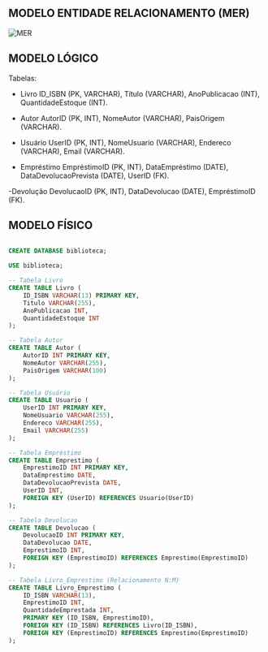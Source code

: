## MODELO ENTIDADE RELACIONAMENTO (MER)
![MER](link)

## MODELO LÓGICO
Tabelas:

  - Livro
ID_ISBN (PK, VARCHAR), Título (VARCHAR), AnoPublicacao (INT), QuantidadeEstoque (INT).

  - Autor
AutorID (PK, INT), NomeAutor (VARCHAR), PaisOrigem (VARCHAR).

  - Usuário
UserID (PK, INT), NomeUsuario (VARCHAR), Endereco (VARCHAR), Email (VARCHAR).

  - Empréstimo
EmpréstimoID (PK, INT), DataEmpréstimo (DATE), DataDevolucaoPrevista (DATE), UserID (FK).

  -Devolução
DevolucaoID (PK, INT), DataDevolucao (DATE), EmpréstimoID (FK).

## MODELO FÍSICO

```sql

CREATE DATABASE biblioteca;

USE biblioteca;

-- Tabela Livro
CREATE TABLE Livro (
    ID_ISBN VARCHAR(13) PRIMARY KEY,
    Titulo VARCHAR(255),
    AnoPublicacao INT,
    QuantidadeEstoque INT
);

-- Tabela Autor
CREATE TABLE Autor (
    AutorID INT PRIMARY KEY,
    NomeAutor VARCHAR(255),
    PaisOrigem VARCHAR(100)
);

-- Tabela Usuário
CREATE TABLE Usuario (
    UserID INT PRIMARY KEY,
    NomeUsuario VARCHAR(255),
    Endereco VARCHAR(255),
    Email VARCHAR(255)
);

-- Tabela Empréstimo
CREATE TABLE Emprestimo (
    EmprestimoID INT PRIMARY KEY,
    DataEmprestimo DATE,
    DataDevolucaoPrevista DATE,
    UserID INT,
    FOREIGN KEY (UserID) REFERENCES Usuario(UserID)
);

-- Tabela Devolucao
CREATE TABLE Devolucao (
    DevolucaoID INT PRIMARY KEY,
    DataDevolucao DATE,
    EmprestimoID INT,
    FOREIGN KEY (EmprestimoID) REFERENCES Emprestimo(EmprestimoID)
);

-- Tabela Livro_Emprestimo (Relacionamento N:M)
CREATE TABLE Livro_Emprestimo (
    ID_ISBN VARCHAR(13),
    EmprestimoID INT,
    QuantidadeEmprestada INT,
    PRIMARY KEY (ID_ISBN, EmprestimoID),
    FOREIGN KEY (ID_ISBN) REFERENCES Livro(ID_ISBN),
    FOREIGN KEY (EmprestimoID) REFERENCES Emprestimo(EmprestimoID)
);

```
